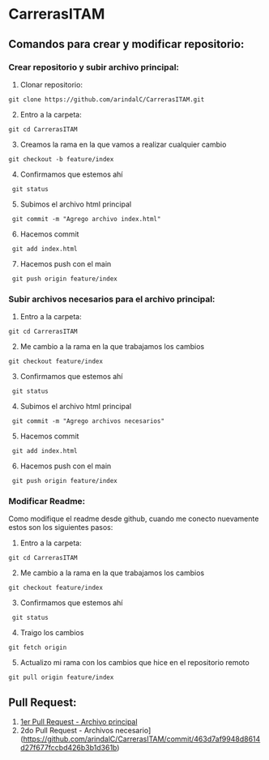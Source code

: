 # CarrerasITAM
## Comandos para crear y modificar repositorio:

### Crear repositorio y subir archivo principal:
1. Clonar repositorio:
  ```
  git clone https://github.com/arindalC/CarrerasITAM.git
  ``` 
2. Entro a la carpeta:
  ```
  git cd CarrerasITAM
  ``` 
3.  Creamos la rama en la que vamos a realizar cualquier cambio
  ```
 git checkout -b feature/index
 ```
4.  Confirmamos que estemos ahí
```
 git status
 ```
5.  Subimos el archivo html principal
```
 git commit -m "Agrego archivo index.html"
 ```
6.  Hacemos commit
```
 git add index.html
 ```
7. Hacemos push con el main
```
 git push origin feature/index
 ```
### Subir archivos necesarios para el archivo principal:
1.  Entro a la carpeta:
  ```
  git cd CarrerasITAM
  ```
2.  Me cambio a la rama en la que trabajamos los cambios
  ```
 git checkout feature/index
 ```
3.  Confirmamos que estemos ahí
```
 git status
 ```
4.  Subimos el archivo html principal
```
 git commit -m "Agrego archivos necesarios"
 ```
5.  Hacemos commit
```
 git add index.html
 ```
6. Hacemos push con el main
```
 git push origin feature/index
 ```

### Modificar Readme:

Como modifique el readme desde github, cuando me conecto nuevamente estos son los siguientes pasos:
1.  Entro a la carpeta:
  ```
  git cd CarrerasITAM
  ```
2.  Me cambio a la rama en la que trabajamos los cambios
  ```
 git checkout feature/index
 ```
3.  Confirmamos que estemos ahí
```
 git status
 ```
4. Traigo los cambios
```
git fetch origin
```
5. Actualizo mi rama con los cambios que hice en el repositorio remoto
```
git pull origin feature/index
```

## Pull Request:

1. [1er Pull Request - Archivo principal](https://github.com/arindalC/CarrerasITAM/commit/5f2d66eea2fd7aa19d384d6c8a46810782edfedf)
2. 2do Pull Request - Archivos necesario](https://github.com/arindalC/CarrerasITAM/commit/463d7af9948d8614d27f677fccbd426b3b1d361b)
  

